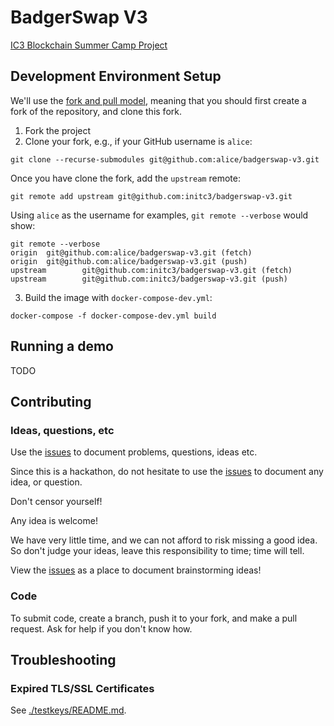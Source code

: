 # BadgerSwap V3
[IC3 Blockchain Summer Camp Project](https://www.initc3.org/events/2021-07-25-ic3-blockchain-summer-camp)

## Development Environment Setup
We'll use the [fork and pull model](https://docs.github.com/en/github/collaborating-with-pull-requests/getting-started/about-collaborative-development-models#fork-and-pull-model), meaning
that you should first create a fork of the repository, and clone this fork.

1. Fork the project
2. Clone your fork, e.g., if your GitHub username is `alice`:

```console
git clone --recurse-submodules git@github.com:alice/badgerswap-v3.git
```

Once you have clone the fork, add the `upstream` remote:

```console
git remote add upstream git@github.com:initc3/badgerswap-v3.git
```

Using `alice` as the username for examples, `git remote --verbose` would show:

```console
git remote --verbose
origin  git@github.com:alice/badgerswap-v3.git (fetch)
origin  git@github.com:alice/badgerswap-v3.git (push)
upstream        git@github.com:initc3/badgerswap-v3.git (fetch)
upstream        git@github.com:initc3/badgerswap-v3.git (push)
```

3. Build the image with `docker-compose-dev.yml`:

```console
docker-compose -f docker-compose-dev.yml build
```

## Running a demo
TODO

## Contributing

### Ideas, questions, etc
Use the [issues](https://github.com/initc3/badgerswap-v3/issues) to document problems,
questions, ideas etc.

Since this is a hackathon, do not hesitate to use the
[issues](https://github.com/initc3/badgerswap-v3/issues) to document any idea, or
question.

Don't censor yourself!

Any idea is welcome!

We have very little time, and we can not afford to risk missing a good idea.
So don't judge your ideas, leave this responsibility to time; time will tell.

View the [issues](https://github.com/initc3/badgerswap-v3/issues) as a place to document
brainstorming ideas!

### Code
To submit code, create a branch, push it to your fork, and make a pull request. Ask
for help if you don't know how.


## Troubleshooting

### Expired TLS/SSL Certificates
See [./testkeys/README.md](./testkeys/README.md).

